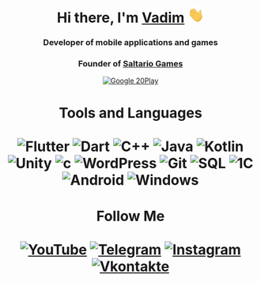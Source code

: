 
<h1 align="center">Hi there, I'm <a href="http://saltario.ru/" target="_blank">Vadim</a> 
<img src="https://raw.githubusercontent.com/saltario/saltario/main/resources/Hi.gif" height="32"/></h1>

<h3 align="center">Developer of mobile applications and games</h3>
<h3 align="center">Founder of <a href="http://saltario.ru/" target="_blank">Saltario Games</h3>

<p align="center"><a href="https://play.google.com/store/apps/dev?id=8534935420746865475">
<img src="https://img.shields.io/badge/-Google%20Play-090909?style=for-the-badge&logo=GooglePlay&logoColor=00DB9B" alt="Google 20Play"></a></p>

<h1></h1>
 
<h1 align="center">Tools and Languages<br><br>
<img src="https://img.shields.io/badge/Flutter-090909?style=for-the-badge&logo=flutter&logoColor=47C5FB" alt="Flutter">
<img src="https://img.shields.io/badge/-Dart-090909?style=for-the-badge&logo=dart&logoColor=097CDB" alt="Dart">
<img src="https://img.shields.io/badge/-C++-090909?style=for-the-badge&logo=C%2b%2b&logoColor=6296CC" alt="C++">
<img src="https://img.shields.io/badge/-Java-090909?style=for-the-badge&logo=Java&logoColor=E69323" alt="Java">
<img src="https://img.shields.io/badge/-Kotlin-090909?style=for-the-badge&logo=Kotlin&logoColor=AC23E6" alt="Kotlin">
<img src="https://img.shields.io/badge/-Unity-090909?style=for-the-badge&logo=Unity&logoColor=00000" alt="Unity">
<img src="https://img.shields.io/badge/-c%23-090909?style=for-the-badge&logo=csharp&logoColor=00000" alt="c">
<img src="https://img.shields.io/badge/-WordPress-090909?style=for-the-badge&logo=WordPress&logoColor=00000" alt="WordPress">
<img src="https://img.shields.io/badge/-Git-090909?style=for-the-badge&logo=Git&logoColor=00000" alt="Git">
<img src="https://img.shields.io/badge/-SQL-090909?style=for-the-badge&logo=SQL&logoColor=00000" alt="SQL">
<img src="https://img.shields.io/badge/-1C-090909?style=for-the-badge&logo=1c&logoColor=00000" alt="1C">

<img src="https://img.shields.io/badge/-Android-090909?style=for-the-badge&logo=Android&logoColor=33D92E" alt="Android">
<img src="https://img.shields.io/badge/-Windows-090909?style=for-the-badge&logo=Windows&logoColor=00a1f1" alt="Windows">
</h1>

<h1 align="center">Follow Me<br><br>
<a href="https://www.youtube.com/channel/UCOrpFohs9Gnm17r2YjNvVzg/">
<img src="https://img.shields.io/badge/-YouTube-090909?style=for-the-badge&logo=YouTube&logoColor=FF0000" alt="YouTube"></a>
<a href="https://t.me/saltario">
<img src="https://img.shields.io/badge/-Telegram-090909?style=for-the-badge&logo=telegram&logoColor=27A0D9" alt="Telegram"></a>
<a href="https://www.instagram.com/the.red.pro">
<img src="https://img.shields.io/badge/-Instagram-090909?style=for-the-badge&logo=instagram&logoColor=B4068E" alt="Instagram"></a>
<a href="https://vk.com/vadimshaulsky">
<img src="https://img.shields.io/badge/-Vkontakte-090909?style=for-the-badge&logo=Vk&logoColor=4F7DB3" alt="Vkontakte"></a>
</h1>
